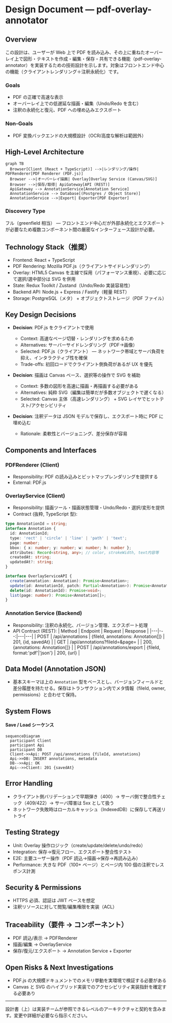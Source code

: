 # Design Document — pdf-overlay-annotator

## Overview
この設計は、ユーザーが Web 上で PDF を読み込み、その上に重ねたオーバーレイ上で図形・テキストを作成・編集・保存・共有できる機能（pdf-overlay-annotator）を実装するための技術設計を示します。対象はフロントエンド中心の機能（クライアントレンダリング＋注釈永続化）です。

### Goals
- PDF の正確で高速な表示
- オーバーレイ上での低遅延な描画・編集（Undo/Redo を含む）
- 注釈の永続化と復元、PDF への埋め込みエクスポート

### Non-Goals
- PDF 変換バックエンドの大規模設計（OCR/高度な解析は範囲外）

## High-Level Architecture

```mermaid
graph TB
  Browser[Client (React + TypeScript)] -->|レンダリング/操作| PDFRenderer[PDF Renderer (PDF.js)]
  Browser -->|オーバーレイ描画| Overlay[Overlay Service (Canvas/SVG)]
  Browser -->|保存/取得| ApiGateway[API (REST)]
  ApiGateway --> AnnotationService[Annotation Service]
  AnnotationService --> Database[(Postgres / Object Store)]
  AnnotationService -->|Export| Exporter[PDF Exporter]
```

### Discovery Type
フル（greenfield 相当） — フロントエンド中心だが外部永続化とエクスポートが必要なため複数コンポーネント間の厳密なインターフェース設計が必要。

## Technology Stack（推奨）
- Frontend: React + TypeScript
- PDF Rendering: Mozilla PDF.js（クライアントサイドレンダリング）
- Overlay: HTML5 Canvas を主線で採用（パフォーマンス重視）、必要に応じて選択/選中部分は SVG を併用
- State: Redux Toolkit / Zustand（Undo/Redo 実装容易性）
- Backend API: Node.js + Express / Fastify（軽量 REST）
- Storage: PostgreSQL（メタ） + オブジェクトストレージ（PDF ファイル）

## Key Design Decisions

- **Decision**: PDF.js をクライアントで使用
  - Context: 高速なページ切替・レンダリングを求めるため
  - Alternatives: サーバーサイドレンダリング（PDF→画像）
  - Selected: PDF.js（クライアント） — ネットワーク帯域とサーバ負荷を抑え、インタラクティブ性を確保
  - Trade-offs: 初回ロードでクライアント側負荷があるが UX を優先

- **Decision**: 描画は Canvas ベース、選択等の操作で SVG を補助
  - Context: 多数の図形を高速に描画・再描画する必要がある
  - Alternatives: 純粋 SVG（編集は簡単だが多数オブジェクトで遅くなる）
  - Selected: Canvas 主体（高速レンダリング） + SVG レイヤでヒットテスト/アクセシビリティ

- **Decision**: 注釈データは JSON モデルで保存し、エクスポート時に PDF に埋め込む
  - Rationale: 柔軟性とバージョニング、差分保存が容易

## Components and Interfaces

### PDFRenderer (Client)
- Responsibility: PDF の読み込みとビットマップレンダリングを提供する
- External: PDF.js

### OverlayService (Client)
- Responsibility: 描画ツール・描画状態管理・Undo/Redo・選択/変形を提供
- Contract (抜粋, TypeScript 型):
```typescript
type AnnotationId = string;
interface Annotation {
  id: AnnotationId;
  type: 'rect' | 'circle' | 'line' | 'path' | 'text';
  page: number;
  bbox: { x: number; y: number; w: number; h: number };
  attributes: Record<string, any>; // color, strokeWidth, text内容等
  createdAt: string;
  updatedAt?: string;
}

interface OverlayServiceAPI {
  create(annotation: Annotation): Promise<Annotation>;
  update(id: AnnotationId, patch: Partial<Annotation>): Promise<Annotation>;
  delete(id: AnnotationId): Promise<void>;
  list(page: number): Promise<Annotation[]>;
}
```

### Annotation Service (Backend)
- Responsibility: 注釈の永続化、バージョン管理、エクスポート処理
- API Contract (REST):
| Method | Endpoint | Request | Response |
|---|---:|---|---|
| POST | /api/annotations | {fileId, annotations: Annotation[]} | 201, {id, savedAt} |
| GET | /api/annotations?fileId=&page= |  | 200, {annotations: Annotation[]} |
| POST | /api/annotations/export | {fileId, format:'pdf'|'json'} | 200, {url} |

## Data Model (Annotation JSON)
- 基本スキーマは上の `Annotation` 型をベースとし、バージョンフィールドと差分履歴を持たせる。保存はトランザクション内でメタ情報（fileId, owner, permissions）と合わせて保持。

## System Flows

#### Save / Load シーケンス
```mermaid
sequenceDiagram
  participant Client
  participant Api
  participant DB
  Client->>Api: POST /api/annotations {fileId, annotations}
  Api->>DB: INSERT annotations, metadata
  DB-->>Api: OK
  Api-->>Client: 201 {savedAt}
```

## Error Handling
- クライアント側バリデーションで早期弾き（400）→ サーバ側で整合性チェック（409/422）→ サーバ障害は 5xx として扱う
- ネットワーク失敗時はローカルキャッシュ（IndexedDB）に保存して再送リトライ

## Testing Strategy
- Unit: Overlay 操作ロジック（create/update/delete/undo/redo）
- Integration: 保存→復元フロー、エクスポート整合性テスト
- E2E: 主要ユーザー操作（PDF 読込→描画→保存→再読み込み）
- Performance: 大きな PDF（100+ ページ）とページ内 100 個の注釈でレスポンス計測

## Security & Permissions
- HTTPS 必須、認証は JWT ベースを想定
- 注釈リソースに対して閲覧/編集権限を実装（ACL）

## Traceability（要件 → コンポーネント）
- PDF 読込/表示 → PDFRenderer
- 描画/編集 → OverlayService
- 保存/復元/エクスポート → Annotation Service + Exporter

## Open Risks & Next Investigations
- PDF.js の大規模ドキュメントでのメモリ挙動を実環境で検証する必要がある
- Canvas と SVG のハイブリッド実装でのアクセシビリティ実装指針を確定する必要あり

---
設計書（上）は実装チームが参照できるレベルのアーキテクチャと契約を含みます。変更や詳細が必要なら指示ください。
